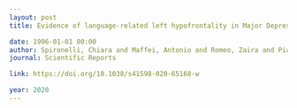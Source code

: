 ```yaml
---
layout: post
title: Evidence of language-related left hypofrontality in Major Depression - An EEG Beta band study

date: 1996-01-01 00:00
author: Spironelli, Chiara and Maffei, Antonio and Romeo, Zaira and Piazzon, Giulia and Padovan, Giordano and Magnolfi, Gianna and Pasini, Ilenia and Gomez Homen, Francesca and Concari, Graziano and Angrilli, Alessandro
journal: Scientific Reports

link: https://doi.org/10.1038/s41598-020-65168-w

year: 2020
---
```



